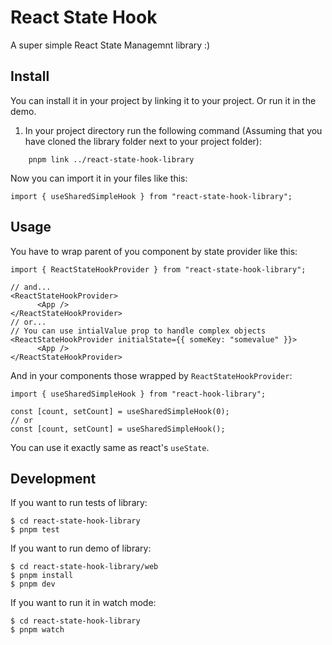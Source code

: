 
# React State Hook

A super simple React State Managemnt library :)

## Install
You can install it in your project by linking it to your project. Or run it in the demo.

1) In your project directory run the following command (Assuming that you have cloned the library folder next to your project folder):
```
    pnpm link ../react-state-hook-library
```
Now you can import it in your files like this:
``` tsx
import { useSharedSimpleHook } from "react-state-hook-library";
```

## Usage
You have to wrap parent of you component by state provider like this:
```tsx
import { ReactStateHookProvider } from "react-state-hook-library";

// and...
<ReactStateHookProvider>
      <App />
</ReactStateHookProvider>
// or...
// You can use intialValue prop to handle complex objects
<ReactStateHookProvider initialState={{ someKey: "somevalue" }}> 
      <App />
</ReactStateHookProvider>
```
And in your components those wrapped by `ReactStateHookProvider`:

```
import { useSharedSimpleHook } from "react-hook-library";

const [count, setCount] = useSharedSimpleHook(0);
// or
const [count, setCount] = useSharedSimpleHook();
```
You can use it exactly same as react's `useState`.

## Development
If you want to run tests of library:
```
$ cd react-state-hook-library
$ pnpm test
```
If you want to run demo of library:
```
$ cd react-state-hook-library/web
$ pnpm install
$ pnpm dev
```
If you want to run it in watch mode:
```
$ cd react-state-hook-library
$ pnpm watch
```